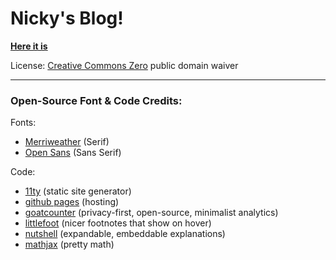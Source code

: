 # Nicky's Blog!

**[Here it is](https://blog.ncase.me/)**

License: [Creative Commons Zero](https://creativecommons.org/publicdomain/zero/1.0/) public domain waiver

---

### Open-Source Font & Code Credits:

Fonts:

* [Merriweather](https://fonts.google.com/specimen/Merriweather) (Serif)
* [Open Sans](https://fonts.google.com/specimen/Open+Sans) (Sans Serif)

Code:

* [11ty](https://www.11ty.dev/) (static site generator)
* [github pages](https://pages.github.com/) (hosting)
* [goatcounter](https://www.goatcounter.com/) (privacy-first, open-source, minimalist analytics)
* [littlefoot](https://littlefoot.js.org/) (nicer footnotes that show on hover)
* [nutshell](https://ncase.me/nutshell/) (expandable, embeddable explanations)
* [mathjax](https://www.mathjax.org/) (pretty math)

